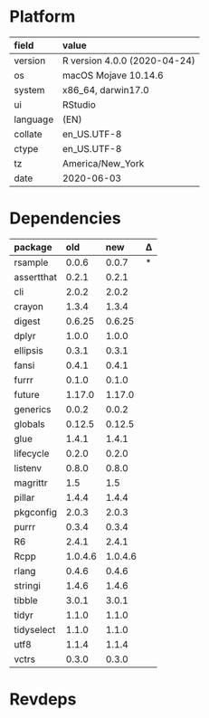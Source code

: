 # Platform

|field    |value                        |
|:--------|:----------------------------|
|version  |R version 4.0.0 (2020-04-24) |
|os       |macOS Mojave 10.14.6         |
|system   |x86_64, darwin17.0           |
|ui       |RStudio                      |
|language |(EN)                         |
|collate  |en_US.UTF-8                  |
|ctype    |en_US.UTF-8                  |
|tz       |America/New_York             |
|date     |2020-06-03                   |

# Dependencies

|package    |old     |new     |Δ  |
|:----------|:-------|:-------|:--|
|rsample    |0.0.6   |0.0.7   |*  |
|assertthat |0.2.1   |0.2.1   |   |
|cli        |2.0.2   |2.0.2   |   |
|crayon     |1.3.4   |1.3.4   |   |
|digest     |0.6.25  |0.6.25  |   |
|dplyr      |1.0.0   |1.0.0   |   |
|ellipsis   |0.3.1   |0.3.1   |   |
|fansi      |0.4.1   |0.4.1   |   |
|furrr      |0.1.0   |0.1.0   |   |
|future     |1.17.0  |1.17.0  |   |
|generics   |0.0.2   |0.0.2   |   |
|globals    |0.12.5  |0.12.5  |   |
|glue       |1.4.1   |1.4.1   |   |
|lifecycle  |0.2.0   |0.2.0   |   |
|listenv    |0.8.0   |0.8.0   |   |
|magrittr   |1.5     |1.5     |   |
|pillar     |1.4.4   |1.4.4   |   |
|pkgconfig  |2.0.3   |2.0.3   |   |
|purrr      |0.3.4   |0.3.4   |   |
|R6         |2.4.1   |2.4.1   |   |
|Rcpp       |1.0.4.6 |1.0.4.6 |   |
|rlang      |0.4.6   |0.4.6   |   |
|stringi    |1.4.6   |1.4.6   |   |
|tibble     |3.0.1   |3.0.1   |   |
|tidyr      |1.1.0   |1.1.0   |   |
|tidyselect |1.1.0   |1.1.0   |   |
|utf8       |1.1.4   |1.1.4   |   |
|vctrs      |0.3.0   |0.3.0   |   |

# Revdeps

